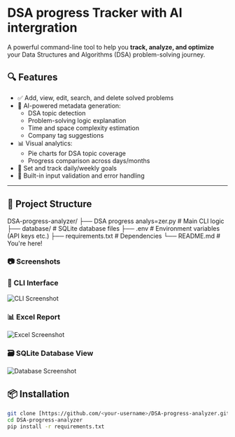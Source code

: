 #  DSA progress Tracker with AI intergration

A powerful command-line tool to help you **track, analyze, and optimize** your Data Structures and Algorithms (DSA) problem-solving journey.

## 🔍 Features

- ✅ Add, view, edit, search, and delete solved problems
- 🧠 AI-powered metadata generation:
  - DSA topic detection
  - Problem-solving logic explanation
  - Time and space complexity estimation
  - Company tag suggestions
- 📊 Visual analytics:
  - Pie charts for DSA topic coverage
  - Progress comparison across days/months
- 🎯 Set and track daily/weekly goals
- 🧼 Built-in input validation and error handling

---
## 📂 Project Structure
DSA-progress-analyzer/
├── DSA progress analys=zer.py # Main CLI logic
├── database/ # SQLite database files
├── .env # Environment variables (API keys etc.)
├── requirements.txt # Dependencies
└── README.md # You're here!

### 📷 Screenshots

### 🔧 CLI Interface
![CLI Screenshot](https://raw.githubusercontent.com/Nitheesh-Kannan-Shanmugavel/DSA-progress-Tracker-with-AI-intergration/main/assets/cli_interface.png)

### 📊 Excel Report
![Excel Screenshot](assets/excel_report.png)

### 🗃️ SQLite Database View
![Database Screenshot](https://raw.githubusercontent.com/Nitheesh-Kannan-Shanmugavel/DSA-progress-Tracker-with-AI-intergration/main/assets/database.png)

## 📦 Installation
```bash
git clone [https://github.com/<your-username>/DSA-progress-analyzer.git](https://github.com/Nitheesh-Kannan-Shanmugavel/DSA-progress-analyzer.git)
cd DSA-progress-analyzer
pip install -r requirements.txt



